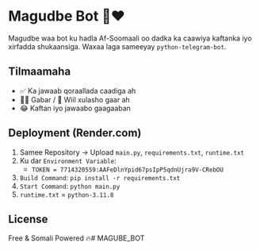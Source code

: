 # Magudbe Bot 🤖❤️

Magudbe waa bot ku hadla Af-Soomaali oo dadka ka caawiya kaftanka iyo xirfadda shukaansiga. Waxaa laga sameeyay `python-telegram-bot`.

## Tilmaamaha
- ✅ Ka jawaab qoraallada caadiga ah
- 💁‍♀️ Gabar / 🧑 Wiil xulasho gaar ah
- 😂 Kaftan iyo jawaabo gaagaaban

## Deployment (Render.com)
1. Samee Repository → Upload `main.py`, `requirements.txt`, `runtime.txt`
2. Ku dar `Environment Variable`:  
   - `TOKEN = 7714320559:AAFeDlnYpid67psIpP5qdnUjra9V-CRebOU`
3. `Build Command`: `pip install -r requirements.txt`
4. `Start Command`: `python main.py`
5. `runtime.txt` = `python-3.11.8`

## License
Free & Somali Powered 🔥# MAGUBE_BOT
